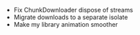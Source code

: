 * Fix ChunkDownloader dispose of streams
* Migrate downloads to a separate isolate
* Make my library animation smoother